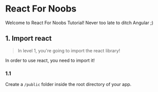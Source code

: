 # React For Noobs

Welcome to React For Noobs Tutorial! Never too late to ditch Angular ;)

## 1. Import react

> In level 1, you're going to import the react library!

In order to use react, you need to import it!

### 1.1 

Create a `/public` folder inside the root directory of your app.